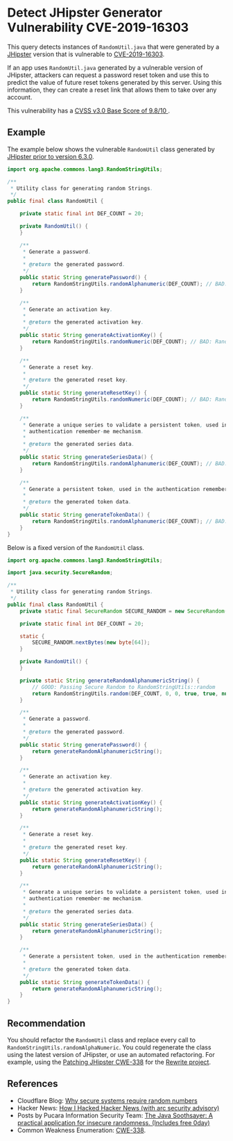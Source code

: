 # Detect JHipster Generator Vulnerability CVE-2019-16303
This query detects instances of `RandomUtil.java` that were generated by a [JHipster](https://www.jhipster.tech/) version that is vulnerable to [CVE-2019-16303](https://github.com/jhipster/jhipster-kotlin/security/advisories/GHSA-j3rh-8vwq-wh84).

If an app uses `RandomUtil.java` generated by a vulnerable version of JHipster, attackers can request a password reset token and use this to predict the value of future reset tokens generated by this server. Using this information, they can create a reset link that allows them to take over any account.

This vulnerability has a [ CVSS v3.0 Base Score of 9.8/10 ](https://nvd.nist.gov/vuln-metrics/cvss/v3-calculator?name=CVE-2019-16303&vector=AV:N/AC:L/PR:N/UI:N/S:U/C:H/I:H/A:H&version=3.1&source=NIST).


## Example
The example below shows the vulnerable `RandomUtil` class generated by [JHipster prior to version 6.3.0](https://www.jhipster.tech/2019/09/13/jhipster-release-6.3.0.html).


```java
import org.apache.commons.lang3.RandomStringUtils;

/**
 * Utility class for generating random Strings.
 */
public final class RandomUtil {

    private static final int DEF_COUNT = 20;

    private RandomUtil() {
    }

    /**
     * Generate a password.
     *
     * @return the generated password.
     */
    public static String generatePassword() {
        return RandomStringUtils.randomAlphanumeric(DEF_COUNT); // BAD: RandomStringUtils does not use SecureRandom
    }

    /**
     * Generate an activation key.
     *
     * @return the generated activation key.
     */
    public static String generateActivationKey() {
        return RandomStringUtils.randomNumeric(DEF_COUNT); // BAD: RandomStringUtils does not use SecureRandom
    }

    /**
     * Generate a reset key.
     *
     * @return the generated reset key.
     */
    public static String generateResetKey() {
        return RandomStringUtils.randomNumeric(DEF_COUNT); // BAD: RandomStringUtils does not use SecureRandom
    }

    /**
     * Generate a unique series to validate a persistent token, used in the
     * authentication remember-me mechanism.
     *
     * @return the generated series data.
     */
    public static String generateSeriesData() {
        return RandomStringUtils.randomAlphanumeric(DEF_COUNT); // BAD: RandomStringUtils does not use SecureRandom
    }

    /**
     * Generate a persistent token, used in the authentication remember-me mechanism.
     *
     * @return the generated token data.
     */
    public static String generateTokenData() {
        return RandomStringUtils.randomAlphanumeric(DEF_COUNT); // BAD: RandomStringUtils does not use SecureRandom
    }
}

```
Below is a fixed version of the `RandomUtil` class.


```java
import org.apache.commons.lang3.RandomStringUtils;

import java.security.SecureRandom;

/**
 * Utility class for generating random Strings.
 */
public final class RandomUtil {
    private static final SecureRandom SECURE_RANDOM = new SecureRandom(); // GOOD: Using SecureRandom

    private static final int DEF_COUNT = 20;

    static {
        SECURE_RANDOM.nextBytes(new byte[64]);
    }

    private RandomUtil() {
    }

    private static String generateRandomAlphanumericString() {
        // GOOD: Passing Secure Random to RandomStringUtils::random
        return RandomStringUtils.random(DEF_COUNT, 0, 0, true, true, null, SECURE_RANDOM);
    }

    /**
     * Generate a password.
     *
     * @return the generated password.
     */
    public static String generatePassword() {
        return generateRandomAlphanumericString();
    }

    /**
     * Generate an activation key.
     *
     * @return the generated activation key.
     */
    public static String generateActivationKey() {
        return generateRandomAlphanumericString();
    }

    /**
     * Generate a reset key.
     *
     * @return the generated reset key.
     */
    public static String generateResetKey() {
        return generateRandomAlphanumericString();
    }

    /**
     * Generate a unique series to validate a persistent token, used in the
     * authentication remember-me mechanism.
     *
     * @return the generated series data.
     */
    public static String generateSeriesData() {
        return generateRandomAlphanumericString();
    }

    /**
     * Generate a persistent token, used in the authentication remember-me mechanism.
     *
     * @return the generated token data.
     */
    public static String generateTokenData() {
        return generateRandomAlphanumericString();
    }
}

```

## Recommendation
You should refactor the `RandomUtil` class and replace every call to `RandomStringUtils.randomAlphaNumeric`. You could regenerate the class using the latest version of JHipster, or use an automated refactoring. For example, using the [Patching JHipster CWE-338](https://github.com/moderneinc/jhipster-cwe-338) for the [Rewrite project](https://github.com/openrewrite/rewrite).


## References
* Cloudflare Blog: [ Why secure systems require random numbers ](https://blog.cloudflare.com/why-randomness-matters/)
* Hacker News: [ How I Hacked Hacker News (with arc security advisory) ](https://news.ycombinator.com/item?id=639976)
* Posts by Pucara Information Security Team: [ The Java Soothsayer: A practical application for insecure randomness. (Includes free 0day) ](https://blog.pucarasec.com/2020/05/09/the-java-soothsayer-a-practical-application-for-insecure-randomness-includes-free-0day/)
* Common Weakness Enumeration: [CWE-338](https://cwe.mitre.org/data/definitions/338.html).
